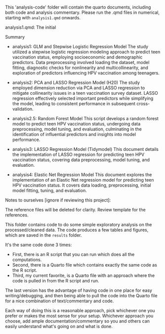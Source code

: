 This 'analysis-code' folder will contain the quarto documents, including both code and analysis commentary. Please run the .qmd files in numerical, starting with `analysis1.qmd` onwards. 

analysis1.qmd: The initial 

Summary
- analysis1: GLM and Stepwise Logistic Regression Model
The study utilized a stepwise logistic regression modeling approach to predict teen vaccination status, employing socioeconomic and demographic predictors. Data preprocessing involved loading the dataset, model fitting, diagnostic checks for nonlinearity and multicollinearity, and exploration of predictors influencing HPV vaccination among teenagers.

- analysis2: PCA and LASSO Regression Model (H20)
The study employed dimension reduction via PCA and LASSO regression to mitigate collinearity issues in a teen vaccination survey dataset. LASSO regression effectively selected important predictors while simplifying the model, leading to consistent performance in subsequent cross-validation.

- analysis2.5: Random Forest Model
This script develops a random forest model to predict teen HPV vaccination status, undergoing data preprocessing, model tuning, and evaluation, culminating in the identification of influential predictors and insights into model performance.

- analysis3: LASSO Regression Model (Tidymodel)
This document details the implementation of LASSO regression for predicting teen HPV vaccination status, covering data preprocessing, model tuning, and evaluation.

- analysis4: Elastic Net Regression Model
This document explores the implementation of an Elastic Net regression model for predicting teen HPV vaccination status. It covers data loading, preprocessing, initial model fitting, tuning, and evaluation. 


Notes to ourselves [ignore if reviewing this project]: 

The reference files will be deleted for clarity. Review template for the references.


This folder contains code to do some simple exploratory analysis on the processed/cleaned data.
The code produces a few tables and figures, which are saved in the `results` folder.

It's the same code done 3 times:

* First, there is an R script that you can run which does all the computations.
* Second, there is a Quarto file which contains exactly the same code as the R script.
* Third, my current favorite, is a Quarto file with an approach where the code is pulled in from the R script and run.

The last version has the advantage of having code in one place for easy writing/debugging, and then being able to pull the code into the Quarto file for a nice combination of text/commentary and code.

Each way of doing this is a reasonable approach, pick whichever one you prefer or makes the most sense for your setup. Whichever approach you choose, add ample documentation/commentary so you and others can easily understand what's going on and what is done.